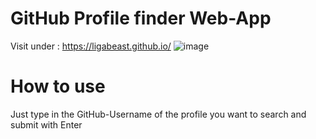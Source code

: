 # GitHub Profile finder Web-App

Visit under : https://ligabeast.github.io/
![image](https://user-images.githubusercontent.com/114762651/227513921-d95bb001-1924-4358-833f-2b443ff63ded.png)

# How to use
Just type in the GitHub-Username of the profile you want to search and submit with Enter
